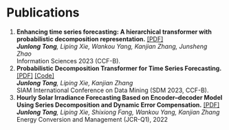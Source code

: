 # Publications
<ol>
  <li><b>Enhancing time series forecasting: A hierarchical transformer with probabilistic decomposition representation.</b>
  <a href="https://doi.org/10.1016/j.ins.2023.119410" target="_blank" rel="noopener noreferrer">[PDF]</a><br> 
<!--   <a href="https://github.com/JL-tong/PDTrans" target="_blank" rel="noopener noreferrer">[Code]</a><br>  -->
	  <i><b>Junlong Tong</b>, Liping Xie, Wankou Yang, Kanjian Zhang, Junsheng Zhao<br></i>
      Information Sciences 2023 (CCF-B).<br> 
    </li>

<li><b>Probabilistic Decomposition Transformer for Time Series Forecasting.</b>
  <a href="https://arxiv.org/pdf/2210.17393.pdf" target="_blank" rel="noopener noreferrer">[PDF]</a>
  <a href="https://github.com/JL-tong/PDTrans" target="_blank" rel="noopener noreferrer">[Code]</a><br> 
	  <i><b>Junlong Tong</b>, Liping Xie, Kanjian Zhang<br></i>
      SIAM International Conference on Data Mining (SDM 2023, CCF-B).<br> 
	<!-- Submit to SIAM International Conference on Data Mining (SDM2023)<br>  -->
    </li>
  
  <li><b>Hourly Solar Irradiance Forecasting Based on Encoder–decoder Model Using Series Decomposition and Dynamic Error Compensation.</b>
	<a href="https://jl-tong.github.io/docs/ECM-hourly.pdf" target="_blank" rel="noopener noreferrer">[PDF]</a><br> 
	<i><b>Junlong Tong</b>, Liping Xie, Shixiong Fang, Wankou Yang, Kanjian Zhang<br></i>
	Energy Conversion and Management (JCR-Q1), 2022<br> 
    </li>
</ol>
